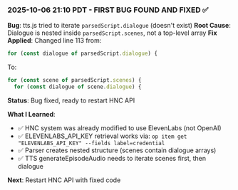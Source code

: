 ### **2025-10-06 21:10 PDT - FIRST BUG FOUND AND FIXED ✅**

**Bug**: tts.js tried to iterate `parsedScript.dialogue` (doesn't exist)
**Root Cause**: Dialogue is nested inside `parsedScript.scenes`, not a top-level array
**Fix Applied**: Changed line 113 from:
```javascript
for (const dialogue of parsedScript.dialogue) {
```
To:
```javascript
for (const scene of parsedScript.scenes) {
  for (const dialogue of scene.dialogue) {
```
**Status**: Bug fixed, ready to restart HNC API

**What I Learned**:
- ✅ HNC system was already modified to use ElevenLabs (not OpenAI)
- ✅ ELEVENLABS_API_KEY retrieval works via: `op item get "ELEVENLABS_API_KEY" --fields label=credential`
- ✅ Parser creates nested structure (scenes contain dialogue arrays)
- ✅ TTS generateEpisodeAudio needs to iterate scenes first, then dialogue

**Next**: Restart HNC API with fixed code
